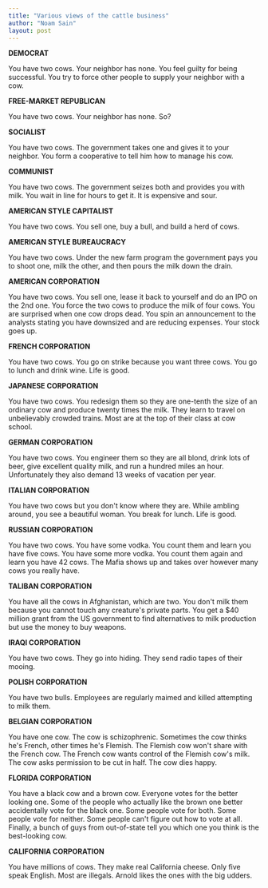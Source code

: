 ```yaml
---
title: "Various views of the cattle business"
author: "Noam Sain"
layout: post
---
```


**DEMOCRAT**

You have two cows. Your neighbor has none. You feel guilty for being successful. You try to force other people to supply your neighbor with a cow.

**FREE-MARKET REPUBLICAN**

You have two cows. Your neighbor has none. So?

**SOCIALIST**

You have two cows. The government takes one and gives it to your neighbor. You form a cooperative to tell him how to manage his cow.

**COMMUNIST**

You have two cows. The government seizes both and provides you with milk. You wait in line for hours to get it. It is expensive and sour.

**AMERICAN STYLE CAPITALIST**

You have two cows. You sell one, buy a bull, and build a herd of cows.

**AMERICAN STYLE BUREAUCRACY**

You have two cows. Under the new farm program the government pays you to shoot one, milk the other, and then pours the milk down the drain.

**AMERICAN CORPORATION**

You have two cows. You sell one, lease it back to yourself and do an IPO on the 2nd one. You force the two cows to produce the milk of four cows. You are surprised when one cow drops dead. You spin an announcement to the analysts stating you have downsized and are reducing expenses. Your stock goes up.

**FRENCH CORPORATION**

You have two cows. You go on strike because you want three cows. You go to lunch and drink wine. Life is good.

**JAPANESE CORPORATION**

You have two cows. You redesign them so they are one-tenth the size of an ordinary cow and produce twenty times the milk. They learn to travel on unbelievably crowded trains. Most are at the top of their class at cow school.

**GERMAN CORPORATION**

You have two cows. You engineer them so they are all blond, drink lots of beer, give excellent quality milk, and run a hundred miles an hour. Unfortunately they also demand 13 weeks of vacation per year.

**ITALIAN CORPORATION**

You have two cows but you don't know where they are. While ambling around, you see a beautiful woman. You break for lunch. Life is good.

**RUSSIAN CORPORATION**

You have two cows. You have some vodka. You count them and learn you have five cows. You have some more vodka. You count them again and learn you have 42 cows. The Mafia shows up and takes over however many cows you really have.

**TALIBAN CORPORATION**

You have all the cows in Afghanistan, which are two. You don't milk them because you cannot touch any creature's private parts. You get a $40 million grant from the US government to find alternatives to milk production but use the money to buy weapons.

**IRAQI CORPORATION**

You have two cows. They go into hiding. They send radio tapes of their mooing.

**POLISH CORPORATION**

You have two bulls. Employees are regularly maimed and killed attempting to milk them.

**BELGIAN CORPORATION**

You have one cow. The cow is schizophrenic. Sometimes the cow thinks he's French, other times he's Flemish. The Flemish cow won't share with the French cow. The French cow wants control of the Flemish cow's milk. The cow asks permission to be cut in half. The cow dies happy.

**FLORIDA CORPORATION**

You have a black cow and a brown cow. Everyone votes for the better looking one. Some of the people who actually like the brown one better accidentally vote for the black one. Some people vote for both. Some people vote for neither. Some people can't figure out how to vote at all. Finally, a bunch of guys from out-of-state tell you which one you think is the best-looking cow.

**CALIFORNIA CORPORATION**

You have millions of cows. They make real California cheese. Only five speak English. Most are illegals. Arnold likes the ones with the big udders.